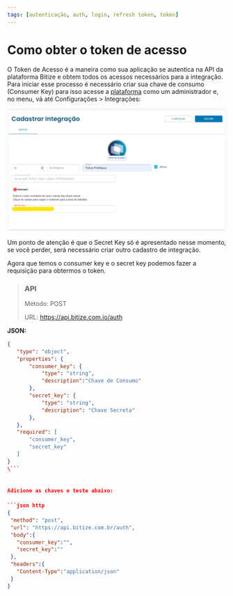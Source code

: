 ```yaml
---
tags: [autenticação, auth, login, refresh token, token]
---
```


# Como obter o token de acesso

O Token de Acesso é a maneira como sua aplicação se autentica na API da plataforma Bitize e obtem todos os acessos necessários para a integração.<br>
Para iniciar esse processo é necessário criar sua chave de consumo (Consumer Key) para isso acesse a [plataforma](https://app.bitize.com.br/) como um administrador e, no menu, vá até Configurações > Integrações:
 <br>

![Cadastrar Integração](../../assets/images/cadastrar-integracao.jpg)


Um ponto de atenção é que o Secret Key só é apresentado nesse momento, se você perder, será necessário criar outro cadastro de integração.

Agora que temos o consumer key e o secret key podemos fazer a requisição para obtermos o token.


<!-- theme: info -->
> ### API
> Método: POST
> 
> URL: https://api.bitize.com.io/auth
>

**JSON:**

 ```json json_schema
{
    "type": "object",
    "properties": {
        "consumer_key": {
            "type": "string",
            "description":"Chave de Consumo"
        },
        "secret_key": {
            "type": "string",
            "description": "Chave Secreta"
        },
    },
    "required": [
        "consumer_key",
        "secret_key"
    ]
}
\```


Adicione as chaves e teste abaixo:

```json http
{
  "method": "post",
  "url": "https://api.bitize.com.br/auth",
  "body":{
    "consumer_key":"",
    "secret_key":""
  },
  "headers":{
    "Content-Type":"application/json"
  }
}
```
